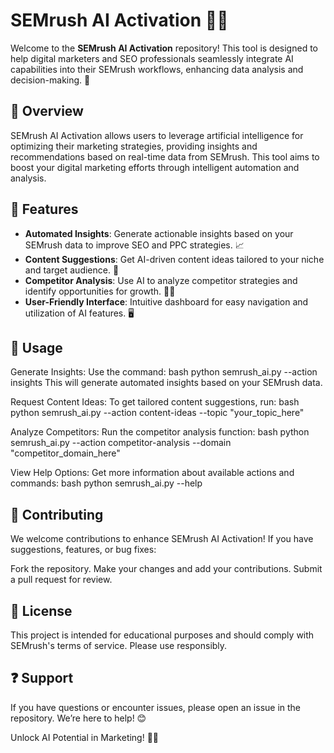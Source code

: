 # SEMrush AI Activation 🤖✨

Welcome to the **SEMrush AI Activation** repository! This tool is designed to help digital marketers and SEO professionals seamlessly integrate AI capabilities into their SEMrush workflows, enhancing data analysis and decision-making. 🚀

## 📌 Overview

SEMrush AI Activation allows users to leverage artificial intelligence for optimizing their marketing strategies, providing insights and recommendations based on real-time data from SEMrush. This tool aims to boost your digital marketing efforts through intelligent automation and analysis.

## 🌟 Features

- **Automated Insights**: Generate actionable insights based on your SEMrush data to improve SEO and PPC strategies. 📈  
- **Content Suggestions**: Get AI-driven content ideas tailored to your niche and target audience. 📝  
- **Competitor Analysis**: Use AI to analyze competitor strategies and identify opportunities for growth. 🕵️‍♂️  
- **User-Friendly Interface**: Intuitive dashboard for easy navigation and utilization of AI features. 🖥️  

## 📖 Usage
Generate Insights: Use the command:
bash python semrush_ai.py --action insights
This will generate automated insights based on your SEMrush data.

Request Content Ideas: To get tailored content suggestions, run:
bash python semrush_ai.py --action content-ideas --topic "your_topic_here"

Analyze Competitors: Run the competitor analysis function:
bash python semrush_ai.py --action competitor-analysis --domain "competitor_domain_here"

View Help Options: Get more information about available actions and commands:
bash python semrush_ai.py --help

## 🤝 Contributing
We welcome contributions to enhance SEMrush AI Activation! If you have suggestions, features, or bug fixes:

Fork the repository.
Make your changes and add your contributions.
Submit a pull request for review.

## 📜 License
This project is intended for educational purposes and should comply with SEMrush's terms of service. Please use responsibly.

## ❓ Support
If you have questions or encounter issues, please open an issue in the repository. We’re here to help! 😊

Unlock AI Potential in Marketing! 🌟🔑